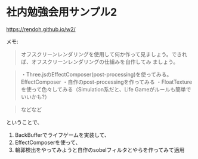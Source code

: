# 社内勉強会用サンプル2

https://rendoh.github.io/w2/

メモ:

> オフスクリーンレンダリングを使用して何か作って見ましょう。できれば、オフスクリーンレンダリングの仕組みを自作してみ ましょう。

> ・Three.jsのEffectComposer(post-processing)を使ってみる。EffectComposer
> ・自作のpost-processingを作ってみる
> ・FloatTextureを使って色々してみる（Simulation系だと、Life Gameがルールも簡単でいいかも?）

> などなど

ということで、

1. BackBufferでライフゲームを実装して、
2. EffectComposerを使って、
3. 輪郭検出をやってみようと自作のsobelフィルタとやらを作ってみて適用
